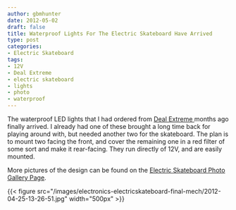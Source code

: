 ```yaml
---
author: gbmhunter
date: 2012-05-02
draft: false
title: Waterproof Lights For The Electric Skateboard Have Arrived
type: post
categories:
- Electric Skateboard
tags:
- 12V
- Deal Extreme
- electric skateboard
- lights
- photo
- waterproof
---
```


The waterproof LED lights that I had ordered from [Deal Extreme ](http://www.dealextreme.com/)months ago finally arrived. I already had one of these brought a long time back for playing around with, but needed another two for the skateboard. The plan is to mount two facing the front, and cover the remaining one in a red filter of some sort and make it rear-facing. They run directly of 12V, and are easily mounted.

More pictures of the design can be found on the [Electric Skateboard Photo Gallery Page](/electronics/projects/electric-skateboard/electric-skateboard-photo-album).

{{< figure src="/images/electronics-electricskateboard-final-mech/2012-04-25-13-26-51.jpg"   width="500px" >}}

